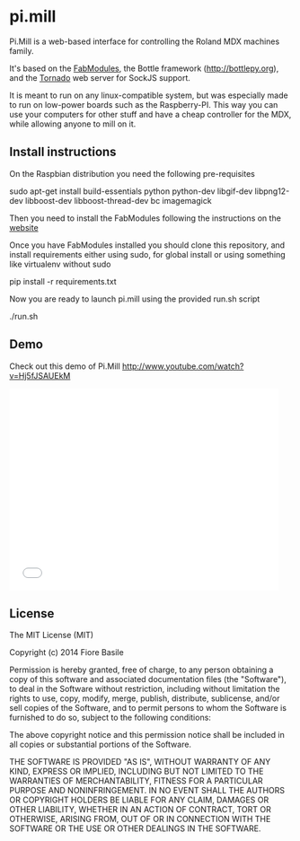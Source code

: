 pi.mill
=======

Pi.Mill is a web-based interface for controlling the Roland MDX machines family.

It's based on the [FabModules](http://kokompe.cba.mit.edu), the Bottle framework (http://bottlepy.org), and the 
[Tornado](http://www.tornadoweb.org/) web server for SockJS support.

It is meant to run on any linux-compatible system, but was especially made to run on low-power boards such as 
the Raspberry-PI. This way you can use your computers for other stuff and have a cheap controller for the MDX, 
while allowing anyone to mill on it.


Install instructions
--------------------

On the Raspbian distribution you need the following pre-requisites

  sudo apt-get install build-essentials python python-dev libgif-dev libpng12-dev libboost-dev libboost-thread-dev bc imagemagick

Then you need to install the FabModules following the instructions on the [website](http://kokompe.cba.mit.edu)

Once you have FabModules installed you should clone this repository, and install requirements either using sudo,
for global install or using something like virtualenv without sudo

  pip install -r requirements.txt

Now you are ready to launch pi.mill using the provided run.sh script

  ./run.sh

Demo
-----

Check out this demo of Pi.Mill http://www.youtube.com/watch?v=Hj5fJSAUEkM

<iframe width="480" height="360" src="//www.youtube.com/embed/Hj5fJSAUEkM" frameborder="0" allowfullscreen></iframe>


License
--------

The MIT License (MIT)

Copyright (c) 2014 Fiore Basile

Permission is hereby granted, free of charge, to any person obtaining a copy
of this software and associated documentation files (the "Software"), to deal
in the Software without restriction, including without limitation the rights
to use, copy, modify, merge, publish, distribute, sublicense, and/or sell
copies of the Software, and to permit persons to whom the Software is
furnished to do so, subject to the following conditions:

The above copyright notice and this permission notice shall be included in
all copies or substantial portions of the Software.

THE SOFTWARE IS PROVIDED "AS IS", WITHOUT WARRANTY OF ANY KIND, EXPRESS OR
IMPLIED, INCLUDING BUT NOT LIMITED TO THE WARRANTIES OF MERCHANTABILITY,
FITNESS FOR A PARTICULAR PURPOSE AND NONINFRINGEMENT. IN NO EVENT SHALL THE
AUTHORS OR COPYRIGHT HOLDERS BE LIABLE FOR ANY CLAIM, DAMAGES OR OTHER
LIABILITY, WHETHER IN AN ACTION OF CONTRACT, TORT OR OTHERWISE, ARISING FROM,
OUT OF OR IN CONNECTION WITH THE SOFTWARE OR THE USE OR OTHER DEALINGS IN
THE SOFTWARE.


